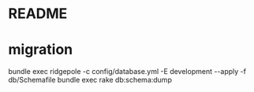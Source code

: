 # README

# migration
bundle exec ridgepole -c config/database.yml -E development --apply -f db/Schemafile
bundle exec rake db:schema:dump